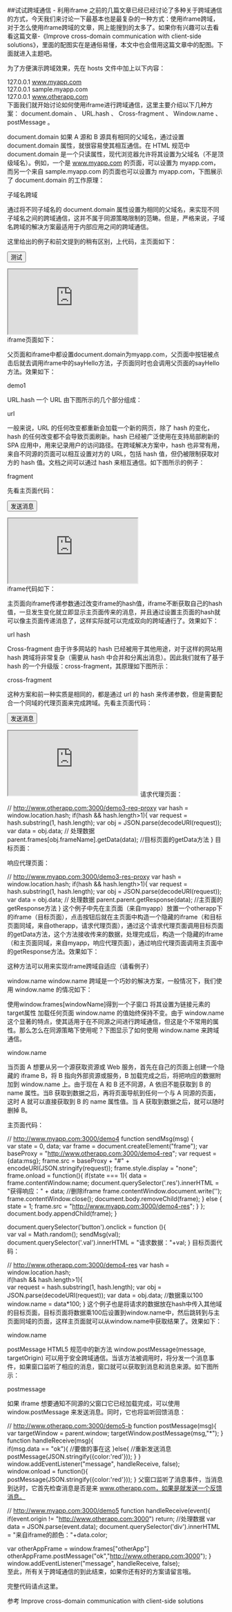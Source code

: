 ##试试跨域通信 - 利用iframe
之前的几篇文章已经已经讨论了多种关于跨域通信的方式，今天我们来讨论一下最基本也是最复杂的一种方式：使用iframe跨域，对于怎么使用iframe跨域的文章，网上能搜到的太多了。如果你有兴趣可以去看看这篇文章-《Improve cross-domain communication with client-side solutions》，里面的配图实在是通俗易懂，本文中也会借用这篇文章中的配图。下面就进入主题吧。

为了方便演示跨域效果，先在 hosts 文件中加上以下内容：

127.0.0.1 www.myapp.com  
127.0.0.1 sample.myapp.com  
127.0.0.1 www.otherapp.com  
下面我们就开始讨论如何使用iframe进行跨域通信，这里主要介绍以下几种方案： document.domain 、 URL.hash 、 Cross-fragment 、 Window.name 、 postMessage 。

document.domain
如果 A 源和 B 源具有相同的父域名，通过设置 document.domain 属性，就很容易使其相互通信。在 HTML 规范中 document.domain 是一个只读属性，现代浏览器允许将其设置为父域名（不是顶级域名）。例如，一个是 www.myapp.com 的页面，可以设置为 myapp.com，而另一个来自 sample.myapp.com 的页面也可以设置为 myapp.com，下图展示了 document.domain 的工作原理：

子域名跨域

通过将不同子域名的 document.domain 属性设置为相同的父域名，来实现不同子域名之间的跨域通信，这并不属于同源策略限制的范畴。但是，严格来说，子域名跨域的解决方案最适用于内部应用之间的跨域通信。

这里给出的例子和前文提到的稍有区别，上代码，主页面如下：

<!-- http://www.myapp.com:3000/demo1 -->  
<button>测试</button>  
<div></div>  
<iframe id="ifr" src="http://sample.myapp.com:3000/demo1-iframe"></iframe>  
<script>  
document.domain = 'myapp.com';  
function sayHello(str) {  
    document.querySelector('div').innerHTML = str;
}

document.querySelector('button').onclick = function (){  
    document.querySelector('#ifr').contentWindow.sayHello('Hello son');
}
</script>  
iframe页面如下：

<!-- http://sample.myapp.com:3000/demo1-iframe -->  
<div></div>  
<script>  
document.domain = 'myapp.com';  
function sayHello(str) {  
    document.querySelector('div').innerHTML = str;
    parent.sayHello('Hello father');
}
</script>  
父页面和iframe中都设置document.domain为myapp.com，父页面中按钮被点击后就去调用iframe中的sayHello方法，子页面同时也会调用父页面的sayHello方法。效果如下：

demo1

URL.hash
一个 URL 由下图所示的几个部分组成：

url

一般来说，URL 的任何改变都重新会加载一个新的网页，除了 hash 的变化，hash 的任何改变都不会导致页面刷新。hash 已经被广泛使用在支持局部刷新的 SPA 应用中，用来记录用户的访问路径。在跨域解决方案中，hash 也非常有用，来自不同源的页面可以相互设置对方的 URL，包括 hash 值，但仍被限制获取对方的 hash 值。文档之间可以通过 hash 来相互通信。如下图所示的例子：

fragment

先看主页面代码：

<!-- http://www.myapp.com:3000/demo2 -->  
<button>发送消息</button>  
<iframe id="ifr" src="http://www.otherapp.com:3000/demo2-b"></iframe>  
<script>  
var target = "http://www.otherapp.com:3000/demo2-b";  
function sendMsg(msg){  
    var data = {msg:msg};
    var src = target + "#" + JSON.stringify(data);
    document.getElementById('ifr').src = src;
}

document.querySelector('button').onclick = function (){  
    sendMsg("时间：" + (new Date()));
}
</script>  
iframe代码如下：

<!-- http://www.myapp.com:3000/demo2-b -->  
<div></div>  
<script>  
var oldHash = "";  
var target = "http://www.myapp.com:3000/demo2";  
checkMessage = function(){  
    var newHash = window.location.hash;
    if(newHash.length > 1){
        newHash = newHash.substring(1, newHash.length);
        if(newHash != oldHash){
             oldHash = newHash;
             var msgs = JSON.parse(newHash);
             var msg = msgs.msg;
              sendMessage("Hello father");
              document.querySelector('div').innerHTML = msg;
         }
     }
}
window.setInterval(checkMessage, 1000);  
function sendMessage(msg){  
    var hash = "msg="+ msg;
    parent.location.href = target + "#" + hash;
}
</script>  
主页面向iframe传递参数通过改变iframe的hash值，iframe不断获取自己的hash值，一旦发生变化就立即显示主页面传来的消息，并且通过设置主页面的hash就可以像主页面传递消息了，这样实际就可以完成双向的跨域通行了。效果如下：

url hash

Cross-fragment
由于许多网站的 hash 已经被用于其他用途，对于这样的网站用 hash 跨域将非常复杂（需要从 hash 中合并和分离出消息）。因此我们就有了基于 hash 的一个升级版：cross-fragment，其原理如下图所示：

cross-fragment

这种方案和前一种实质是相同的，都是通过 url 的 hash 来传递参数，但是需要配合一个同域的代理页面来完成跨域。先看主页面代码：

<!-- http://www.myapp.com:3000/demo3 -->  
<button>发送消息</button>  
<div></div>  
<iframe name="otherapp" id="otherapp" src="http://www.otherapp.com:3000/demo3-b"></iframe>  
<script>  
function sendMsg(msg) {  
   var frame = document.createElement("frame");
   var baseProxy = "http://www.otherapp.com:3000/demo3-req-proxy";
   var request = {frameName:"otherapp", data:msg};
   frame.src = baseProxy + "#" + encodeURI(JSON.stringify(request));
   frame.style.display = "none";
   document.body.appendChild(frame);
}
//响应处理函数
function getResponse(data) {  
    document.querySelector('div').innerHTML = "收到计算结果："+data;
}
document.querySelector('button').onclick = function (){  
    sendMsg(Math.random());
    return false;
}
</script>  
请求代理页面：

// http://www.otherapp.com:3000/demo3-req-proxy
 var hash = window.location.hash;
 if(hash && hash.length>1){
    var request = hash.substring(1, hash.length);
    var obj = JSON.parse(decodeURI(request));
    var data = obj.data;
    // 处理数据
    parent.frames[obj.frameName].getData(data); //目标页面的getData方法
 }
目标页面：

<!-- http://www.otherapp.com:3000/demo3-b -->  
<div></div>  
<script>  
function getData(data) {  
    document.querySelector('div').innerHTML = "接收到参数："+data;
   var frame = document.createElement("frame");
   var baseProxy = "http://www.myapp.com:3000/demo3-res-proxy";
   //简单的将数据乘以100
   var request = {data : data*100};
   frame.src = baseProxy + "#" + encodeURI(JSON.stringify(request));
   frame.style.display = "none";
   document.body.appendChild(frame);
}
</script>  
响应代理页面：

// http://www.myapp.com:3000/demo3-res-proxy
 var hash = window.location.hash;
 if(hash && hash.length>1){
    var request = hash.substring(1, hash.length);
    var obj = JSON.parse(decodeURI(request));
    var data = obj.data;
    // 处理数据
    parent.parent.getResponse(data); //主页面的getResponse方法
 }
这个例子中先在主页面（来自myapp）放置一个otherapp下的iframe（目标页面），点击按钮后就在主页面中构造一个隐藏的iframe（和目标页面同域，来自otherapp，请求代理页面），通过这个请求代理页面调用目标页面的getData方法，这个方法接收传来的数据，处理完成后，构造一个隐藏的iframe（和主页面同域，来自myapp，响应代理页面），通过响应代理页面调用主页面中的getResponse方法。效果如下：



这种方法可以用来实现iframe跨域自适应（请看例子）

window.name
window.name 跨域是一个巧妙的解决方案，一般情况下，我们使用 window.name 的情况如下：

使用window.frames[windowName]得到一个子窗口
将其设置为链接元素的target属性
加载任何页面 window.name 的值始终保持不变。由于 window.name 这个显著的特点，使其适用于在不同源之间进行跨域通信，但这是个不常用的属性。那么怎么在同源策略下使用呢？下图显示了如何使用 window.name 来跨域通信。

window.name

当页面 A 想要从另一个源获取资源或 Web 服务，首先在自己的页面上创建一个隐藏的 iframe B，将 B 指向外部资源或服务，B 加载完成之后，将把响应的数据附加到 window.name 上。由于现在 A 和 B 还不同源，A 依旧不能获取到 B 的 name 属性。当B 获取到数据之后，再将页面导航到任何一个与 A 同源的页面，这时 A 就可以直接获取到 B 的 name 属性值。当 A 获取到数据之后，就可以随时删掉 B。

主页面代码：

// http://www.myapp.com:3000/demo4
function sendMsg(msg) {  
  var state = 0, data;
  var frame = document.createElement("frame");
  var baseProxy = "http://www.otherapp.com:3000/demo4-req";
  var request = {data:msg};
  frame.src = baseProxy + "#" + encodeURI(JSON.stringify(request));
  frame.style.display = "none";
  frame.onload  = function(){
      if(state === 1){
       data = frame.contentWindow.name;
       document.querySelector('.res').innerHTML = "获得响应：" + data;
       //删除iframe
       frame.contentWindow.document.write('');
       frame.contentWindow.close();
       document.body.removeChild(frame);
      } else {
          state = 1;
          frame.src = "http://www.myapp.com:3000/demo4-res";
      }
  };
  document.body.appendChild(frame);
}

document.querySelector('button').onclick = function (){  
    var val = Math.random();
    sendMsg(val);
    document.querySelector('.val').innerHTML = "请求数据："+val;
}
目标页面代码：

// http://www.otherapp.com:3000/demo4-res
var hash = window.location.hash;  
if(hash && hash.length>1){  
   var request = hash.substring(1, hash.length);
   var obj = JSON.parse(decodeURI(request));
   var data = obj.data;
   //数据乘以100
   window.name = data*100;
}
这个例子也是将请求的数据放在hash中传入其他域的目标页面，目标页面将数据乘100后设置到window.name中，然后跳转到与主页面同域的页面，这样主页面就可以从window.name中获取结果了。效果如下：

window.name

postMessage
HTML5 规范中的新方法 window.postMessage(message, targetOrigin) 可以用于安全跨域通信。当该方法被调用时，将分发一个消息事件，如果窗口监听了相应的消息，窗口就可以获取到消息和消息来源。如下图所示：

postmessage

如果 iframe 想要通知不同源的父窗口它已经加载完成，可以使用 window.postMessage 来发送消息。同时，它也将监听回馈消息：

// http://www.otherapp.com:3000/demo5-b
function postMessage(msg){  
  var targetWindow = parent.window;
  targetWindow.postMessage(msg,"*");
}
function handleReceive(msg){  
 if(msg.data == "ok"){
  //要做的事在这
 }else{
  //重新发送消息
  postMessage(JSON.stringify({color:'red'}));
 }
}
window.addEventListener("message", handleReceive, false);  
window.onload = function(){  
  postMessage(JSON.stringify({color:'red'}));
}
父窗口监听了消息事件，当消息到达时，它首先检查消息是否是来 www.otherapp.com，如果是就发送一个反馈消息。

// http://www.myapp.com:3000/demo5
function handleReceive(event){  
  if(event.origin != "http://www.otherapp.com:3000") return;
  //处理数据
  var data = JSON.parse(event.data);
  document.querySelector('div').innerHTML = "来自iframe的颜色："+data.color;

  var otherAppFrame = window.frames["otherApp"]
  otherAppFrame.postMessage("ok","http://www.otherapp.com:3000");
}
window.addEventListener("message", handleReceive, false);  
至此，所有关于跨域通信的到此结束，如果你还有好的方案请留言哦。

完整代码请点这里。

参考
Improve cross-domain communication with client-side solutions
